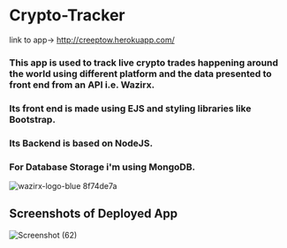 # Crypto-Tracker
link to app-> http://creeptow.herokuapp.com/
### This app is used to track live crypto trades happening around the world using different platform and the data presented to front end from an API i.e. **Wazirx**.
### Its front end is made using EJS and styling libraries like Bootstrap.
### Its Backend is based on NodeJS.
### For Database Storage i'm using MongoDB.
![wazirx-logo-blue 8f74de7a](https://user-images.githubusercontent.com/69078309/168477912-8e74ce33-963a-4b83-b2de-739733f6b929.png)
## Screenshots of Deployed App

![Screenshot (62)](https://user-images.githubusercontent.com/69078309/168477979-7ec88ea3-bb19-49c8-953a-e782c8d265b7.png)
